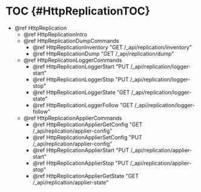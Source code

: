 TOC {#HttpReplicationTOC}
=========================

- @ref HttpReplication
  - @ref HttpReplicationIntro
  - @ref HttpReplicationDumpCommands
    - @ref HttpReplicationInventory "GET /_api/replication/inventory"
    - @ref HttpReplicationDump "GET /_api/replication/dump"
  - @ref HttpReplicationLoggerCommands
    - @ref HttpReplicationLoggerStart "PUT /_api/replication/logger-start"
    - @ref HttpReplicationLoggerStop "PUT /_api/replication/logger-stop"
    - @ref HttpReplicationLoggerState "GET /_api/replication/logger-state"
    - @ref HttpReplicationLoggerFollow "GET /_api/replication/logger-follow"
  - @ref HttpReplicationApplierCommands
    - @ref HttpReplicationApplierGetConfig "GET /_api/replication/applier-config"
    - @ref HttpReplicationApplierSetConfig "PUT /_api/replication/applier-config"
    - @ref HttpReplicationApplierStart "PUT /_api/replication/applier-start"
    - @ref HttpReplicationApplierStop "PUT /_api/replication/applier-stop"
    - @ref HttpReplicationApplierGetState "GET /_api/replication/applier-state"
